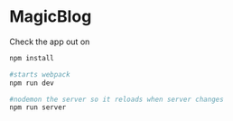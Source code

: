 # MagicBlog

Check the app out on 

```bash
npm install

#starts webpack
npm run dev

#nodemon the server so it reloads when server changes
npm run server
```
